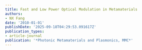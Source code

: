 ```yaml
---
title: Fast and Low Power Optical Modulation in Metamaterials
authors:
- NX Fang
date: '2010-01-01'
publishDate: '2025-09-18T04:29:53.091617Z'
publication_types:
- article-journal
publication: '*Photonic Metamaterials and Plasmonics, MMC*'
---
```

